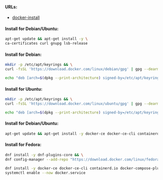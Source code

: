 #### URLs:
- [docker-install](https://docs.docker.com/engine/install/)

#### Install for Debian/Ubuntu:
```bash
apt-get update && apt-get install -y \
ca-certificates curl gnupg lsb-release
```

#### Install for Debian:
```bash
mkdir -p /etc/apt/keyrings && \
curl -fsSL 'https://download.docker.com/linux/debian/gpg' | gpg --dearmor -o /etc/apt/keyrings/docker.gpg
```
```bash
echo "deb [arch=$(dpkg --print-architecture) signed-by=/etc/apt/keyrings/docker.gpg] https://download.docker.com/linux/debian $(lsb_release -cs) stable" > /etc/apt/sources.list.d/docker.list
```

#### Install for Ubuntu:
```bash
mkdir -p /etc/apt/keyrings && \
curl -fsSL 'https://download.docker.com/linux/ubuntu/gpg' | gpg --dearmor -o /etc/apt/keyrings/docker.gpg
```
```bash
echo "deb [arch=$(dpkg --print-architecture) signed-by=/etc/apt/keyrings/docker.gpg] https://download.docker.com/linux/ubuntu $(lsb_release -cs) stable" > /etc/apt/sources.list.d/docker.list
```

#### Install for Debian/Ubuntu:
```bash
apt-get update && apt-get install -y docker-ce docker-ce-cli containerd.io docker-compose-plugin
```

#### Install for Fedora:
```bash
dnf install -y dnf-plugins-core && \
dnf config-manager --add-repo "https://download.docker.com/linux/fedora/docker-ce.repo"
```
```bash
dnf install -y docker-ce docker-ce-cli containerd.io docker-compose-plugin && \
systemctl enable --now docker.service
```

